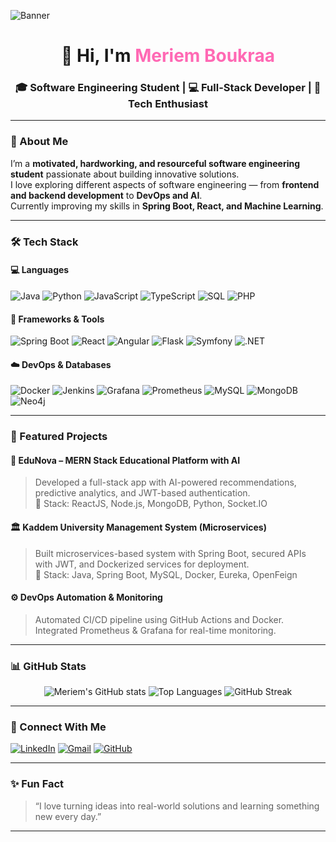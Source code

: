 <!-- Banner -->
![Banner](https://github.com/meryemboukraa/meryemboukraa/blob/main/banner.png)

<h1 align="center">👋 Hi, I'm <span style="color:#ff69b4;">Meriem Boukraa</span></h1>
<h3 align="center">🎓 Software Engineering Student | 💻 Full-Stack Developer | 🌸 Tech Enthusiast</h3>

---

### 💫 About Me  
I’m a **motivated, hardworking, and resourceful software engineering student** passionate about building innovative solutions.  
I love exploring different aspects of software engineering — from **frontend and backend development** to **DevOps and AI**.  
Currently improving my skills in **Spring Boot, React, and Machine Learning**.  

---

### 🛠️ Tech Stack  

#### 💻 Languages  
![Java](https://img.shields.io/badge/Java-orange?style=for-the-badge&logo=openjdk&logoColor=white)
![Python](https://img.shields.io/badge/Python-3776AB?style=for-the-badge&logo=python&logoColor=white)
![JavaScript](https://img.shields.io/badge/JavaScript-F7DF1E?style=for-the-badge&logo=javascript&logoColor=black)
![TypeScript](https://img.shields.io/badge/TypeScript-007ACC?style=for-the-badge&logo=typescript&logoColor=white)
![SQL](https://img.shields.io/badge/SQL-336791?style=for-the-badge&logo=postgresql&logoColor=white)
![PHP](https://img.shields.io/badge/PHP-777BB4?style=for-the-badge&logo=php&logoColor=white)

#### 🧩 Frameworks & Tools  
![Spring Boot](https://img.shields.io/badge/Spring%20Boot-6DB33F?style=for-the-badge&logo=springboot&logoColor=white)
![React](https://img.shields.io/badge/React-61DAFB?style=for-the-badge&logo=react&logoColor=black)
![Angular](https://img.shields.io/badge/Angular-DD0031?style=for-the-badge&logo=angular&logoColor=white)
![Flask](https://img.shields.io/badge/Flask-000000?style=for-the-badge&logo=flask&logoColor=white)
![Symfony](https://img.shields.io/badge/Symfony-000000?style=for-the-badge&logo=symfony&logoColor=white)
![.NET](https://img.shields.io/badge/.NET-512BD4?style=for-the-badge&logo=dotnet&logoColor=white)

#### ☁️ DevOps & Databases  
![Docker](https://img.shields.io/badge/Docker-2496ED?style=for-the-badge&logo=docker&logoColor=white)
![Jenkins](https://img.shields.io/badge/Jenkins-D24939?style=for-the-badge&logo=jenkins&logoColor=white)
![Grafana](https://img.shields.io/badge/Grafana-F46800?style=for-the-badge&logo=grafana&logoColor=white)
![Prometheus](https://img.shields.io/badge/Prometheus-E6522C?style=for-the-badge&logo=prometheus&logoColor=white)
![MySQL](https://img.shields.io/badge/MySQL-005C84?style=for-the-badge&logo=mysql&logoColor=white)
![MongoDB](https://img.shields.io/badge/MongoDB-4EA94B?style=for-the-badge&logo=mongodb&logoColor=white)
![Neo4j](https://img.shields.io/badge/Neo4j-018BFF?style=for-the-badge&logo=neo4j&logoColor=white)

---

### 🚀 Featured Projects  

#### 🧠 EduNova – MERN Stack Educational Platform with AI  
> Developed a full-stack app with AI-powered recommendations, predictive analytics, and JWT-based authentication.  
> 🧩 Stack: ReactJS, Node.js, MongoDB, Python, Socket.IO  

#### 🏛 Kaddem University Management System (Microservices)  
> Built microservices-based system with Spring Boot, secured APIs with JWT, and Dockerized services for deployment.  
> 🧩 Stack: Java, Spring Boot, MySQL, Docker, Eureka, OpenFeign  

#### ⚙️ DevOps Automation & Monitoring  
> Automated CI/CD pipeline using GitHub Actions and Docker. Integrated Prometheus & Grafana for real-time monitoring.  

---

### 📊 GitHub Stats  

<div align="center">

![Meriem's GitHub stats](https://github-readme-stats.vercel.app/api?username=MeriemBoukraa&show_icons=true&theme=radical)
![Top Languages](https://github-readme-stats.vercel.app/api/top-langs/?username=MeriemBoukraa&layout=compact&theme=rose_pine)
![GitHub Streak](https://streak-stats.demolab.com?user=MeriemBoukraa&theme=rose_pine)

</div>

---

### 🌸 Connect With Me  

[![LinkedIn](https://img.shields.io/badge/LinkedIn-Meriem%20Boukraa-blue?style=for-the-badge&logo=linkedin&logoColor=white)]([https://www.linkedin.com/in/meriemboukraa/](https://www.linkedin.com/in/meriem-boukraa-30a3aa222/))
[![Gmail](https://img.shields.io/badge/Gmail-meryem.boukraa@esprit.tn-red?style=for-the-badge&logo=gmail&logoColor=white)](mailto:meryem.boukraa@esprit.tn)
[![GitHub](https://img.shields.io/badge/GitHub-meryemboukraa-black?style=for-the-badge&logo=github&logoColor=white)]([https://github.com/meryemboukraa](https://github.com/MeriemBoukraa))

---

### ✨ Fun Fact  
> “I love turning ideas into real-world solutions and learning something new every day.”

---
